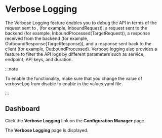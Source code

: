 ﻿---
sidebar_position: 1
---

# Verbose Logging

<head>
  <meta name="guidename" content="API Management"/>
  <meta name="context" content="GUID-65967c4f-33c9-4e5d-8221-011df42c2ba6"/>
</head>

The Verbose Logging feature enables you to debug the API in terms of the request sent to , (for example, InboundRequest), a request sent to the backend (for example, InboundProcessed(TargetRequest)), a response received from the backend (for example, OutboundResponse(TargetResponse)), and a response sent back to the client (for example, OutboundProcessed). Verbose logging also provides a feature to filter the API logs by different parameters such as service, endpoint, API keys, and duration. 

:::note

To enable the functionality, make sure that you change the value of verboseLog from disable to enable in the values.yaml file.

:::

## Dashboard

Click the **Verbose Logging** link on the **Configuration Manager** page.

The **Verbose Logging** page is displayed.
